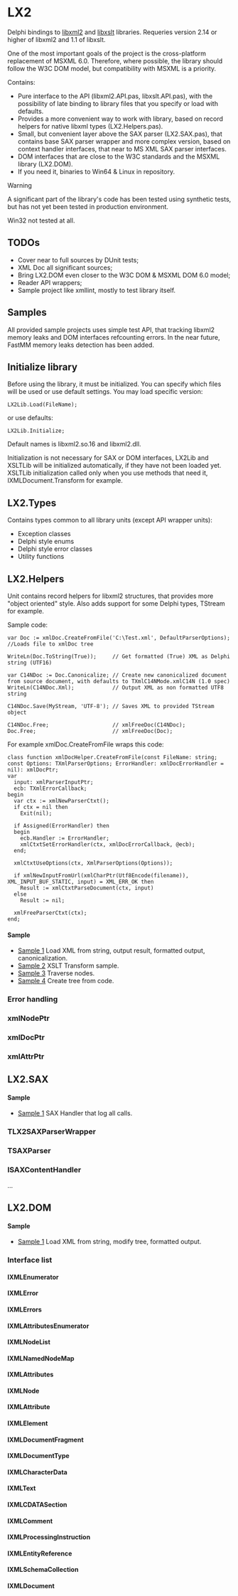 # LX2
Delphi bindings to [libxml2](https://gitlab.gnome.org/GNOME/libxml2) and [libxslt](https://gitlab.gnome.org/GNOME/libxslt/) libraries. 
Requeries version 2.14 or higher of libxml2 and 1.1 of libxslt. 

One of the most important goals of the project is the cross-platform replacement of MSXML 6.0. Therefore, where possible, the library should follow the W3C DOM model, but compatibility with MSXML is a priority.

Contains:

- Pure interface to the API (libxml2.API.pas, libxslt.API.pas), with the possibility of late binding to library files that you specify or load with defaults.
- Provides a more convenient way to work with library, based on record helpers for native libxml types (LX2.Helpers.pas).
- Small, but convenient layer above the SAX parser (LX2.SAX.pas), that contains base SAX parser wrapper and more complex version, based on context handler interfaces, that near to MS XML SAX parser interfaces.
- DOM interfaces that are close to the W3C standards and the MSXML library (LX2.DOM).
- If you need it, binaries to Win64 & Linux in repository.

> [!WARNING]
> A significant part of the library's code has been tested using synthetic tests, but has not yet been tested in production environment.
>
> Win32 not tested at all.

## TODOs
- Cover near to full sources by DUnit tests;
- XML Doc all significant sources;
- Bring LX2.DOM even closer to the W3C DOM & MSXML DOM 6.0 model;
- Reader API wrappers;
- Sample project like xmllint, mostly to test library itself.

## Samples
All provided sample projects uses simple test API, that tracking libxml2 memory leaks and DOM interfaces refcounting errors. In the near future, FastMM memory leaks detection has been added.

## Initialize library
Before using the library, it must be initialized. You can specify which files will be used or use default settings.
You may load specific version: 
```delphi
LX2Lib.Load(FileName);
```
 or use defaults:
```delphi
LX2Lib.Initialize; 
```
Default names is libxml2.so.16 and libxml2.dll.

Initialization is not necessary for SAX or DOM interfaces, LX2Lib and XSLTLib will be initialized automatically, if they have not been loaded yet.
XSLTLib initialization called only when you use methods that need it, IXMLDocument.Transform for example.

## LX2.Types
Contains types common to all library units (except API wrapper units):
- Exception classes
- Delphi style enums
- Delphi style error classes
- Utility functions

## LX2.Helpers
Unit contains record helpers for libxml2 structures, that provides more "object oriented" style. Also adds support for some Delphi types, TStream for example.

Sample code:
```Delphi
var Doc := xmlDoc.CreateFromFile('C:\Test.xml', DefaultParserOptions); //Loads file to xmlDoc tree

WriteLn(Doc.ToString(True));     // Get formatted (True) XML as Delphi string (UTF16)

var C14NDoc := Doc.Canonicalize; // Create new canonicalized document from source document, with defaults to TXmlC14NMode.xmlC14N (1.0 spec)
WriteLn(C14NDoc.Xml);            // Output XML as non formatted UTF8 string

C14NDoc.Save(MyStream, 'UTF-8'); // Saves XML to provided TStream object 

C14NDoc.Free;                    // xmlFreeDoc(C14NDoc);
Doc.Free;                        // xmlFreeDoc(Doc);
```
For example xmlDoc.CreateFromFile wraps this code:
```Delphi
class function xmlDocHelper.CreateFromFile(const FileName: string; const Options: TXmlParserOptions; ErrorHandler: xmlDocErrorHandler = nil): xmlDocPtr;
var
  input: xmlParserInputPtr;
  ecb: TXmlErrorCallback;
begin
  var ctx := xmlNewParserCtxt();
  if ctx = nil then
    Exit(nil);

  if Assigned(ErrorHandler) then
  begin
    ecb.Handler := ErrorHandler;
    xmlCtxtSetErrorHandler(ctx, xmlDocErrorCallback, @ecb);
  end;

  xmlCtxtUseOptions(ctx, XmlParserOptions(Options));

  if xmlNewInputFromUrl(xmlCharPtr(Utf8Encode(filename)), XML_INPUT_BUF_STATIC, input) = XML_ERR_OK then
    Result := xmlCtxtParseDocument(ctx, input)
  else
    Result := nil;

  xmlFreeParserCtxt(ctx);
end;
```

#### Sample
- [Sample 1](/Samples/LX2SampleHelpers1.dpr) Load XML from string, output result, formatted output, canonicalization.
- [Sample 2](/Samples/LX2SampleHelpers2.dpr) XSLT Transform sample.
- [Sample 3](/Samples/LX2SampleHelpers3.dpr) Traverse nodes.
- [Sample 4](/Samples/LX2SampleHelpers4.dpr) Create tree from code.
### Error handling
### xmlNodePtr
### xmlDocPtr
### xmlAttrPtr

## LX2.SAX
#### Sample
- [Sample 1](/Samples/LX2SampleSAX1.dpr) SAX Handler that log all calls.
### TLX2SAXParserWrapper
### TSAXParser
### ISAXContentHandler
...

## LX2.DOM
#### Sample
- [Sample 1](/Samples/LX2SampleDOM1.dpr) Load XML from string, modify tree, formatted output.
### Interface list
#### IXMLEnumerator
#### IXMLError
#### IXMLErrors
#### IXMLAttributesEnumerator
#### IXMLNodeList
#### IXMLNamedNodeMap
#### IXMLAttributes
#### IXMLNode
#### IXMLAttribute
#### IXMLElement
#### IXMLDocumentFragment
#### IXMLDocumentType
#### IXMLCharacterData
#### IXMLText
#### IXMLCDATASection
#### IXMLComment
#### IXMLProcessingInstruction
#### IXMLEntityReference
#### IXMLSchemaCollection
#### IXMLDocument


